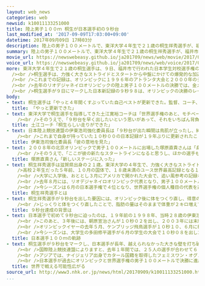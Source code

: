 ```yaml
---
layout: web_news
categories: web
newsid: k10011133251000
title: 陸上男子１００ｍ 桐生が日本選手初の９秒台
last_modified_at: '2017-09-09T17:03:00+09:00'
datetime: 2017年09月09日 17時03分
description: 陸上の男子１００メートルで、東洋大学４年生で２１歳の桐生祥秀選手が、福井市で行われた大学生の大会に出場し、日本選手初の９秒台となる９秒９８の日本新記録をマークしました。これまでの記録は、１９９８年に伊東浩司さんが出した１０秒００で、桐生選手は０秒０２更新しました。
summary: 陸上の男子１００メートルで、東洋大学４年生で２１歳の桐生祥秀選手が、福井市で行われた大学生の大会に出場し、日本選手初の９秒台となる９秒９８の日本新記録をマークしました。これまでの記録は、１９９８年に伊東浩司さんが出した１０秒００で、桐生選手は０秒０２更新しました。
movie_url: https://newswebeasy.github.io/ja201709/news/web/movie/2017/09/09/k10011133251000.mp4
voice_url: https://newswebeasy.github.io/ja201709/news/web/voice/2017/09/09/k10011133251000.mp3
more: 東洋大学４年生で２１歳の桐生選手は、９日、福井市で行われた日本学生対校選手権の男子１００メートルの決勝に出場しました。<br /><br />桐生選手は、好スタートを切ったあと、中盤から終盤にかけても伸びのある走りを見せて、１．８メートルの追い風が吹く条件の中、日本選手で初めての９秒台となる９秒９８の日本新記録をマークしました。<br
  /><br />桐生選手は、力強く大きなストライドとスタートから中盤にかけての爆発的な加速力が持ち味で、高校３年生の４月に広島市で開かれた大会で日本記録に１００分の１秒と迫る歴代２位の１０秒０１をマークして、一躍脚光を浴び、去年６月の大会で、３年ぶりに自己ベストに並ぶ１０秒０１を再びマークするなど、日本選手初の９秒台への期待が集まっていました。<br
  /><br />これまでの記録は、オリンピックに１９９６年のアトランタ大会と２０００年のシドニー大会に２回出場している伊東浩司さんが１９９８年のアジア大会でマークした１０秒００で、桐生選手は０秒０２更新しました。<br
  /><br />去年のリオデジャネイロオリンピックの陸上男子１００メートルの決勝では、金メダルを獲得したジャマイカのウサイン・ボルト選手の９秒８１をはじめ、レースに出場した８人のうち、上位６人が９秒台をマークし、残る２人は１０秒台でした。<br
  /><br />桐生選手が９日にマークした日本新記録の９秒９８は、オリンピックの決勝のレース結果に当てはめると６位の選手の９秒９６に次いで７位に入ることになります。
body:
- text: 桐生選手は「やっと４年間くすぶっていた自己ベストが更新できた。監督、コーチ、トレーナーには、感謝の気持ちでいっぱいです。やっと世界のスタートラインに立てたのかなと思います。もちろん９秒台を出してうれしかったですけど、そこからまた再度スタートを切っていきたいと思います」と話しました。
  title: 「やっと更新できた」
- text: 東洋大学で桐生選手を指導してきた土江寛裕コーチは「世界選手権のあと、モチベーションを保つのは難しかったが、ここに向けて準備をしてきた。体は整ってあとは心だけだったが、最後の最後に心の準備ができたのだろう。桐生らしい走りができた」とレースを振り返りました。<br
    /><br />そのうえで、「９秒台を早く出したいという思いがあって、それをいちばん背負ってきた選手が９秒台を出せてよかった。けがもあって正直、順風満帆ではなかったが、９秒台を出してくれて、今は感謝の気持ちだけだ」と桐生選手の快挙に涙をこらえきれずに話していました。
  title: 土江コーチ「桐生らしい走りができた」
- text: 日本陸上競技連盟の伊東浩司強化委員長は「９秒台が出た瞬間は鳥肌が立ったし、純粋にこの記録のすばらしさを感じた。桐生選手は、ことしは思うように結果が出ず、世界選手権は個人種目で出られなかったなか、きょうは彼の意地を見た。この調子で、９秒台が１人でも多くなって、２０２０年の東京オリンピックに向かえればいいと思う」と話していました。<br
    /><br />これまで自身が持っていた１０秒００の日本記録が１９年ぶりに更新されたことについては、「多くの選手が９秒台に挑戦してきたことも踏まえ、日本のスプリントの歴史の重みを改めて感じた。桐生選手には『自分の記録より前にないものを目指すとき、真のアスリートとしての価値が問われる』と伝えたい」と話していました。
  title: 伊東浩司強化委員長「彼の意地を見た」
- text: ２００８年の北京オリンピックで男子１００メートルに出場した塚原直貴さんは「身近で桐生選手を見て、そういう苦悩だったり、チャレンジっていうものを見てきたなかでの結果だったので、本当によかった。日本がまた新しいステージにいったなという気がしている」と話しました。<br
    /><br />そのうえで、「ここが彼の新たなスタートラインになると思うし、ほかの選手も続いほしい。頂点が伸びたという意味では、より世界で戦えるし、世界との差が縮まったということだと思う。これで世界を相手に『よーいどん』ができるんじゃないですか」と話し、世界と互角に戦える可能性が広がったと指摘しました。
  title: 塚原直貴さん「新しいステージに入った」
- text: 桐生祥秀選手は滋賀県出身の２１歳。東洋大学の４年生で、力強く大きなストライドとスタートから中盤にかけての爆発的な加速力が持ち味です。<br /><br
    />高校２年生だった５年前、１０月の国体で、１８歳未満のユース世界最高記録となる１０秒２１を出し、高校３年生の４月には、広島市で開かれた大会で日本記録に１００分の１秒と迫る歴代２位の１０秒０１をマークして、一躍、脚光を浴びました。<br
    /><br />大学に入学後、おととし３月にアメリカで開かれた大会で、追い風参考の記録ながら９秒８７を出して、日本選手初の９秒台が一気に現実味を帯びました。その後、右太ももの肉離れのケガを乗り越え、去年６月１１日の大会で、３年ぶりに自己ベストに並ぶ１０秒０１を再びマークしました。<br
    /><br />去年８月には、リオデジャネイロオリンピック代表となり、男子１００メートルは予選で敗退しましたが、４００メートルリレーで、第３走者として抜群の走りを見せて、銀メダルに貢献しました。<br
    /><br />今シーズンは６月の日本選手権で４位となり、世界選手権の個人種目の代表を逃しましたが、リレーのメンバーとして、銅メダル獲得に貢献しました。
  title: 桐生祥秀選手とは
- text: 桐生祥秀選手が９秒台を出した要因には、オリンピック後に体をつくり直し、得意の中盤での爆発力を磨いたことがあげられます。<br /><br />桐生選手はおととし３月、アメリカの大会で、追い風参考ながら９秒８７を出しましたが、その後、右太ももの肉離れもあり、脂肪と体重を落としてケガのリスクを減らしました。そして、去年８月のオリンピック後に早めにシーズンを終えて体を休めて、室伏広治さんに指導を仰ぎ、ウエイトトレーニングや体幹トレーニングを見直して体力の強化に努めました。<br
    /><br />じっくりと体をつくり直したことで、脂肪の量はそのままで体重が２キロ増えて、得意の中盤での爆発力に磨きがかかり、中盤以降の走りにスピードが増しました。さらに苦手だったスタートの課題克服にも積極的に取り組んでいました。
  title: ９秒台達成の背景は
- text: 日本選手で初めて９秒台に迫ったのは、１９年前の１９９８年、当時２８歳の伊東浩司さんでした。アジア大会で１０秒００をマークし、日本選手初の９秒台へ期待が高まりました。<br
    /><br />このあと、３年後には、朝原宣治さんが１０秒０２を出し、２００３年には末續慎吾選手が１０秒０３をマークしました。そして、１０年後の２０１３年、当時高校３年生だった桐生祥秀選手が１０秒０１を出して、一躍、脚光を浴びました。<br
    /><br />オリンピックイヤーの去年５月、ケンブリッジ飛鳥選手が１０秒１０、６月に桐生祥秀選手が１０秒０１を再びマークしたほか、９月に山縣亮太選手が１０秒０３を出しました。<br
    /><br />今シーズンは、大学生の多田修平選手が６月の学生の大会で１０秒０８を出したほか、サニブラウン アブデル・ハキーム選手が６月の日本選手権で１０秒０５を出して優勝し、今月の世界選手権でも再び１０秒０５をマークするなど、いつ、誰が９秒台を達成するのか、一段と注目が高まっていました。
  title: 日本選手１００ｍの軌跡
- text: 桐生選手が９秒台をマークし、日本選手が長年、越えられなかった大きな壁を打ち破った結果となりました。この種目の世界記録は、ジャマイカのウサイン・ボルト選手が２００９年の世界選手権でマークした９秒５８です。<br
    /><br />国際陸上競技連盟によりますと、去年１年間では、２５人の選手が合わせて６０回、１００メートルを９秒台で走っています。また、去年のリオデジャネイロオリンピックの男子１００メートルで決勝に進んだ８人のうち、６人が９秒台をマークしました。<br
    /><br />アジアでは、ナイジェリア出身でカタール国籍を取得したフェミスワン・オグノデ選手が９秒９１のアジア記録を持っているほか、中国の蘇炳添選手が、おととし、９秒９９をマークしています。<br
    /><br />日本選手が過去にオリンピックと世界選手権の男子１００メートルで決勝に進出したのは、１９３２年のロサンゼルスオリンピックの吉岡隆徳さんのみです。しかし、今回、桐生選手が日本選手初の９秒台となる９秒９８をマークしたことで、日本選手が世界のトップ選手とオリンピックなどの決勝で戦える可能性が広がったと言えます。
  title: 世界で戦える可能性広がる
source_url: http://www3.nhk.or.jp/news/html/20170909/k10011133251000.html
...
```

